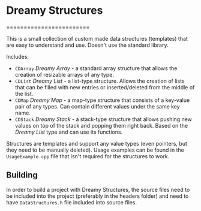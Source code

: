 # Dreamy Structures
========================

This is a small collection of custom made data structures (templates) that are easy to understand and use. Doesn't use the standard library.

Includes:
* `CDArray` *Dreamy Array* - a standard array structure that allows the creation of resizable arrays of any type.
* `CDList` *Dreamy List* - a list-type structure. Allows the creation of lists that can be filled with new entries or inserted/deleted from the middle of the list.
* `CDMap` *Dreamy Map* - a map-type structure that consists of a key-value pair of any types. Can contain different values under the same key name.
* `CDStack` *Dreamy Stack* - a stack-type structure that allows pushing new values on top of the stack and popping them right back. Based on the *Dreamy List* type and can use its functions.

Structures are templates and support any value types (even pointers, but they need to be manually deleted).
Usage examples can be found in the `UsageExample.cpp` file that isn't required for the structures to work.

Building
--------

In order to build a project with Dreamy Structures, the source files need to be included into the project (preferably in the headers folder) and need to have `DataStructures.h` file included into source files.
